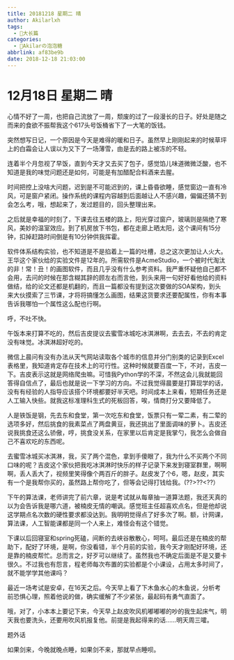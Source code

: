 ```yaml
---
title: 20181218 星期二 晴
author: Akilarlxh
tags:
  - 📖大长篇
categories:
  - 🍬Akilarの泡泡糖
abbrlink: af83be9b
date: 2018-12-18 21:03:00
---
```

# 12月18日 星期二 晴

心情不好了一周，也把自己流放了一周，颓废的过了一段漫长的日子。好处是随之而来的食欲不振帮我这个617头号饭桶省下了一大笔的饭钱。

突然想写日记，一个原因是今天是难得的暖和日子。虽然早上刚刚起来的时候草坪上的白霜会让人误以为又下了一场薄雪，由是去的路上被冻的不轻。

连着半个月忽视了早饭，直到今天才又去买了包子，感觉馅儿味道微微泛酸，也不知道是我的味觉问题还是如何，可能是有加醋配合料酒来去腥。

时间把控上没啥大问题，迟到是不可能迟到的，课上昏昏欲睡，感觉窗边一直有冷风，可是窗户紧闭。操作系统的课程内容越到后面越让人不感兴趣，偏偏还猜不到会怎么考，哦，想起来了，发过题目的，回头整理出来。

之后就是幸福的时刻了，下课去往五楼的路上，阳光穿过窗户，玻璃则是隔绝了寒风，美妙的温室效应。到了机房放下书包，都在走廊上晒太阳，这个课间有15分钟，扣掉赶路时间倒是有10分钟供我挥霍。

软件体系结构实验，也不知道是不是掐着上一篇的吐槽，总之这次更加让人火大。王华这个家伙给的实验文件是12年的。所需软件是AcmeStudio，一个被时代淘汰的非！常！丑！的画图软件，而且几乎没有什么参考资料。我严重怀疑他自己都不会用，去问的时候在那含糊其辞的顾左右而言他，到头来用一句好好看他给的资料做结，给的论文还都是机翻的，而且一篇都没有提到这次要做的SOA架构，到头来大伙摸索了三节课，才将将搞懂怎么画图，结果这货要求还要配属性，你有本事告诉我哪怕一个属性这么配也行啊。

呼，不吐不快。

午饭本来打算不吃的，然后吉皮提议去蜜雪冰城吃冰淇淋啊，去去去，不去的肯定没有味觉。冰淇淋超好吃的。

微信上晨问有没有办法从天气网站读取各个城市的信息并分门别类的记录到Excel表格里，我知道肯定存在技术上的可行性。这种时候就要百度一下，不对，吉皮一下。吉皮表示这就是网络爬虫嘛。可惜我Python学的不深，不然这会儿我就能回答得自信点了，最后也就是说一下学习的方向。不过我觉得晨要是打算现学的话，没有有经验的人指导应该搭个环境都要好半天吧。时间成本上来看，短期任务还是人工输入快些。就我这标准理科生式的死板回答，唉，情商打分又要降低了。

人是铁饭是钢，先去东和食堂，第一次吃东和食堂，饭票只有一荤二素，有二荤的选项多好，然后挑食的我素菜点了两盘黄豆，我还挑出了里面调味的萝卜。吉皮还说我挑食还这么骄傲，哼，挑食没关系，在家里以后肯定是我掌勺，我怎么会做自己不喜欢吃的东西呢。

去蜜雪冰城买冰淇淋，我，买了两个混色，拿到手傻眼了，我为什么不买两个不同口味的呢？吉皮这个家伙把我吃冰淇淋时快乐的样子记录下来发到寝室群里，啊啊啊，丢人丢大了，视频里笑得像个两百斤的胖子。赵皮发了个6，嗯，赵皮，其实有一个是我帮你买的，虽然路上帮你吃了，但等会记得打钱给我。(??>??<??）

下午的算法课，老师讲完了前六章，说是考试就从每章抽一道算法题，我还天真的以为会告诉我是哪六道，被楠皮无情的嘲讽。感觉班主任超喜欢点名，但是他却说这学期点名次数的硬性要求都没达到。我明明觉得点了好多次了啊。额，计网课，算法课，人工智能课都是同一个人来上，难怪会有这个错觉。

下课以后回寝室和spring死磕，间断的去峡谷散散心，呵呵。最后还是在楠皮的帮助下，配好了环境，是啊，你没看错，半个月前的实验，我今天才刚配好环境，还是靠的楠皮帮忙。总而言之，好歹可以继续了。虽然我也不确定后面是不是又要卡很久。不过我也有怨言，程老师每次布置的实验都是个小课设，占用太多时间了，就不能学学其他课吗？

最近一场考试是安卓，在16天之后。今天早上看了下木鱼水心的木鱼说，分析考前恐惧心理，照着他说的做，确实缓解了不少紧张，最起码有勇气直面了。

哦，对了，小本本上要记下来，今天早上赵皮吹风机嘟嘟嘟的吵的我生起床气，明天我也要洗头，还要用吹风机报复他。前提是我起得来的话……明天周三嚯。

题外话

如果剑来，今晚就晚点睡，如果剑不来，那就早点睡呗。



